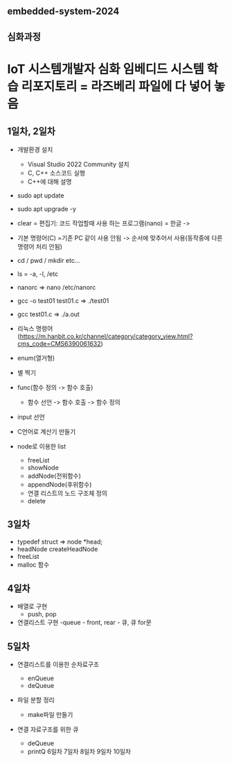 ## embedded-system-2024

## 심화과정
# IoT 시스템개발자 심화 임베디드 시스템 학습 리포지토리 = 라즈베리 파일에 다 넣어 놓음

## 1일차, 2일차
- 개발환경 설치
    - Visual Studio 2022 Community 설치
    - C, C++ 소스코드 실행
    - C++에 대해 설명
- sudo apt update

- sudo apt upgrade -y

- clear = 편집기: 코드 작업할때 사용 하는 프로그램(nano) = 한글 ->

- 기본 명령어(C) =기존 PC 같이 사용 안됨 -> 순서에 맞추어서 사용(동작중에 다른 명령어 처리 안됨)

- cd / pwd / mkdir etc...

- ls = -a, -l, /etc

- nanorc => nano /etc/nanorc

- gcc -o test01 test01.c => ./test01

- gcc test01.c => ./a.out

- 리눅스 명령어 (https://m.hanbit.co.kr/channel/category/category_view.html?cms_code=CMS6390061632)

- enum(열거형)

- 별 찍기

- func(함수 정의 -> 함수 호출)
    - 함수 선언 -> 함수 호출 -> 함수 정의
- input 선언

- C언어로 계산기 만들기

- node로 이용한 list
    - freeList
    - showNode
    - addNode(전위함수)
    - appendNode(후위함수)
    - 연결 리스트의 노드 구조체 정의
    - delete

## 3일차
- typedef struct => node *head;
- headNode createHeadNode
- freeList
- malloc 함수

## 4일차
- 배열로 구현
	- push, pop
- 연결리스트 구현
	-queue
		- front, rear
		- 큐, 큐 for문
## 5일차
- 연결리스트를 이용한 순차료구조
	- enQueue 
	- deQueue

-  파일 분할 정리
    - make파일 만들기

- 연결 자료구조를 위한 큐
	- deQueue 
	- printQ 
6일차
7일차
8일차
9일차
10일차